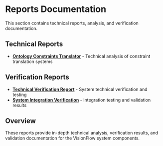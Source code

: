 # Reports Documentation

This section contains technical reports, analysis, and verification documentation.

## Technical Reports
- **[Ontology Constraints Translator](technical/ontology_constraints_translator.md)** - Technical analysis of constraint translation systems

## Verification Reports
- **[Technical Verification Report](verification/technical-verification-report.md)** - System technical verification and testing
- **[System Integration Verification](verification/system-integration-verification-report.md)** - Integration testing and validation results

## Overview

These reports provide in-depth technical analysis, verification results, and validation documentation for the VisionFlow system components.